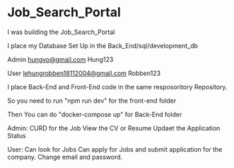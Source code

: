 # Job_Search_Portal

I was building the Job_Search_Portal

I place my Database Set Up in the Back_End/sql/development_db

Admin
hungvo@gmail.com
Hung123

User
lehungrobben18112004@gmail.com
Robben123

I place Back-End and Front-End code in the same resposoritory Repository.

So you need to run "npm run dev" for the front-end folder 

Then You can do "docker-compose up" for Back-End folder 

Admin: 
CURD for the Job
View the CV or Resume
Updaet the Application Status

User:
Can look for Jobs
Can apply for Jobs and submit application for the company.
Change email and password.

